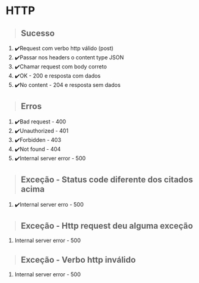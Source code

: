 # HTTP

> ## Sucesso
1. ✔️Request com verbo http válido (post)
2. ✔️Passar nos headers o content type JSON
3. ✔️Chamar request com body correto
4. ✔️OK - 200 e resposta com dados
5. ✔️No content - 204 e resposta sem dados

> ## Erros
1. ✔️Bad request - 400
2. ✔️Unauthorized - 401
3. ✔️Forbidden - 403
4. ✔️Not found - 404
5. ✔️Internal server error - 500

> ## Exceção - Status code diferente dos citados acima
1. ✔️Internal server erro - 500

> ## Exceção - Http request deu alguma exceção
1. Internal server error - 500

> ## Exceção - Verbo http inválido
1. Internal server error - 500
